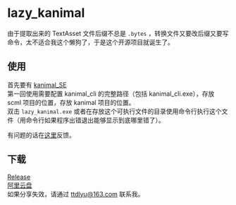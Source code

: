 # lazy_kanimal
由于提取出来的 TextAsset 文件后缀不总是 `.bytes` ，转换文件又要改后缀又要写命令，太不适合我这个懒狗了，于是这个开源项目就诞生了。

## 使用
首先要有 [kanimal_SE](https://github.com/skairunner/kanimal-SE)  
第一回使用需要配置 kanimal_cli 的完整路径（包括 kanimal_cli.exe），存放 scml 项目的位置，存放 kanimal 项目的位置。  
双击 `lazy_kanimal.exe` 或者在存放这个可执行文件的目录使用命令行执行这个文件（用命令行如果程序出错退出能够显示到底哪里错了）。
  
有问题的话在[这里](https://github.com/ttdly/lazy_kanimal/issues)反馈。

## 下载
[Release](https://github.com/ttdly/lazy_kanimal/releases/tag/v1.0.0)  
[阿里云盘](https://www.aliyundrive.com/s/Z2nCKJFtHW6)  
如果分享失效，请通过 ttdlyu@163.com 联系我。